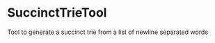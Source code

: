 SuccinctTrieTool
================

Tool to generate a succinct trie from a list of newline separated words
